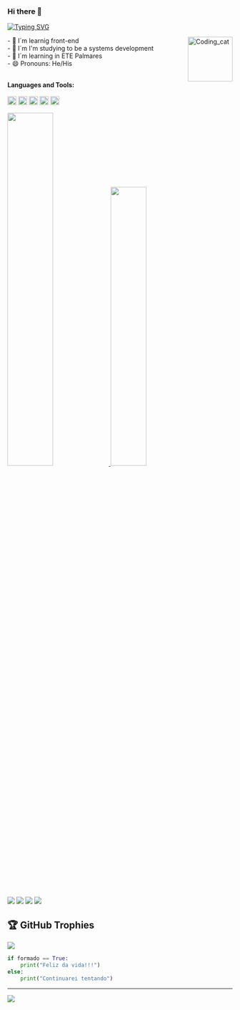 ### Hi there 👋
[![Typing SVG](https://readme-typing-svg.demolab.com?font=Fira+Code&weight=600&size=32&pause=1000&color=F8F8FF&center=true&vCenter=true&width=1000&lines=OL%C3%81%2C+MEU+NOME+%C3%89+ESDRAS+ARAUJO!;SOU+ESTUDANTE+DE+PROGRAMAÇÃO❤️)](https://git.io/typing-svg)

<img height="100" align="right" alt="Coding_cat" src="https://media.giphy.com/media/scZPhLqaVOM1qG4lT9/giphy.gif">
- 🔭 I´m learnig front-end<br>
- 📝 I´m I'm studying to be a systems development <br>
- 🌱 I´m learning in ETE Palmares<br>
- 😄 Pronouns: He/His<br><br>

**Languages ​​and Tools:**  <br><br>
<code><img height="20" src="https://img.shields.io/badge/JavaScript-323330?style=for-the-badge&logo=javascript&logoColor=F7DF1E"></code>
<code><img height="20" src="https://img.shields.io/badge/HTML-239120?style=for-the-badge&logo=html5&logoColor=white"></code>
<code><img height="20" src="https://img.shields.io/badge/CSS-239120?&style=for-the-badge&logo=css3&logoColor=white"></code>
<code><img height="20" src="https://img.shields.io/badge/Python-3776AB?style=for-the-badge&logo=python&logoColor=white"></code>
<code><img height="20" src="https://img.shields.io/badge/arduino-35495E?style=for-the-badge&logo=arduino&logoColor=4FC08D"></code>





 <div>
  <a href="https://github.com/Istrupiciu">
  <img width="45%" src="https://github-readme-stats.vercel.app/api?username=Istrupiciu&show_icons=true&theme=dark&include_all_commits=true&count_private=true"/>
  <img width="40%" src="https://github-readme-stats.vercel.app/api/top-langs/?username=Istrupiciu&layout=compact&langs_count=7&theme=dark"/>
</div>
<div> 
  <a href="https://instagram.com/araujo.esdras14" target="_blank"><img src="https://img.shields.io/badge/-Instagram-%23E4405F?style=for-the-badge&logo=instagram&logoColor=white" target="_blank"></a>
 	<a href="https://twitter.com/Istrupiciu" target="_blank"><img src="https://img.shields.io/badge/Twitter-1DA1F2?style=for-the-badge&logo=twitter&logoColor=white" target="_blank"></a>
  <a href = "mailto:araujo.esdras14@gmail.com"><img src="https://img.shields.io/badge/-Gmail-%23333?style=for-the-badge&logo=gmail&logoColor=white" target="_blank"></a>
  <a href="https://www.linkedin.com/in/Esdras-Araujo/" target="_blank"><img src="https://img.shields.io/badge/-LinkedIn-%230077B5?style=for-the-badge&logo=linkedin&logoColor=white" target="_blank"></a> 

## 🏆 GitHub Trophies
![](https://github-profile-trophy.vercel.app/?username=Istrupiciu&theme=discord&no-frame=true&no-bg=false&margin-w=4)

```python
if formado == True:
    print("Feliz da vida!!!")
else:
    print("Continuarei tentando")
```

---
[![](https://visitcount.itsvg.in/api?id=Istrupiciu&label=Profile%20Views&color=12&icon=5&pretty=false)](https://visitcount.itsvg.in)

 
